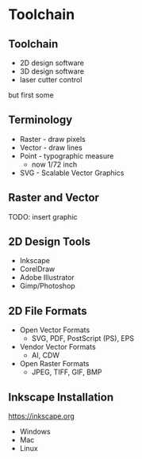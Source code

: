 # Toolchain


## Toolchain
* 2D design software
* 3D design software
* laser cutter control


but first some
## Terminology
* Raster - draw pixels
* Vector - draw lines
* Point - typographic measure 
  * now 1/72 inch
* SVG - Scalable Vector Graphics


## Raster and Vector
TODO: insert graphic


## 2D Design Tools
* Inkscape
* CorelDraw
* Adobe Illustrator
* Gimp/Photoshop


## 2D File Formats

* Open Vector Formats
  * SVG, PDF, PostScript (PS), EPS
* Vendor Vector Formats
  * AI, CDW
* Open Raster Formats
  * JPEG, TIFF, GIF, BMP


## Inkscape Installation
https://inkscape.org

* Windows
* Mac
* Linux
